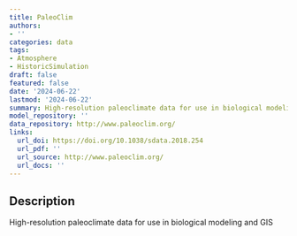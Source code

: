 ```yaml
---
title: PaleoClim
authors:
- ''
categories: data
tags:
- Atmosphere
- HistoricSimulation
draft: false
featured: false
date: '2024-06-22'
lastmod: '2024-06-22'
summary: High-resolution paleoclimate data for use in biological modeling and GIS
model_repository: ''
data_repository: http://www.paleoclim.org/
links:
  url_doi: https://doi.org/10.1038/sdata.2018.254
  url_pdf: ''
  url_source: http://www.paleoclim.org/
  url_docs: ''
---
```


## Description

High-resolution paleoclimate data for use in biological modeling and GIS


